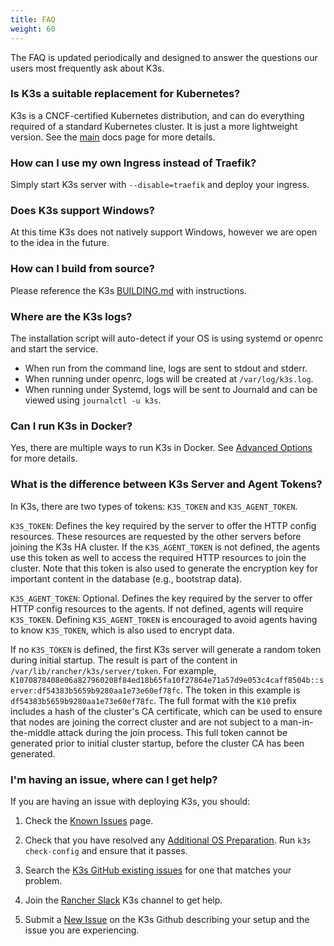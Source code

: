 ```yaml
---
title: FAQ
weight: 60
---
```


The FAQ is updated periodically and designed to answer the questions our users most frequently ask about K3s.

### Is K3s a suitable replacement for Kubernetes?

K3s is a CNCF-certified Kubernetes distribution, and can do everything required of a standard Kubernetes cluster. It is just a more lightweight version. See the [main](../introduction.md) docs page for more details.

### How can I use my own Ingress instead of Traefik?

Simply start K3s server with `--disable=traefik` and deploy your ingress.

### Does K3s support Windows?

At this time K3s does not natively support Windows, however we are open to the idea in the future.

### How can I build from source?

Please reference the K3s [BUILDING.md](https://github.com/k3s-io/k3s/blob/master/BUILDING.md) with instructions.

### Where are the K3s logs?

The installation script will auto-detect if your OS is using systemd or openrc and start the service.

* When run from the command line, logs are sent to stdout and stderr.
* When running under openrc, logs will be created at `/var/log/k3s.log`.
* When running under Systemd, logs will be sent to Journald and can be viewed using `journalctl -u k3s`.

### Can I run K3s in Docker?

Yes, there are multiple ways to run K3s in Docker. See [Advanced Options](../advanced/advanced.md#running-k3s-in-docker) for more details.

### What is the difference between K3s Server and Agent Tokens?

In K3s, there are two types of tokens: `K3S_TOKEN` and `K3S_AGENT_TOKEN`.

`K3S_TOKEN`: Defines the key required by the server to offer the HTTP config resources. These resources are requested by the other servers before joining the K3s HA cluster. If the `K3S_AGENT_TOKEN` is not defined, the agents use this token as well to access the required HTTP resources to join the cluster. Note that this token is also used to generate the encryption key for important content in the database (e.g., bootstrap data).

`K3S_AGENT_TOKEN`: Optional. Defines the key required by the server to offer HTTP config resources to the agents. If not defined, agents will require `K3S_TOKEN`. Defining `K3S_AGENT_TOKEN` is encouraged to avoid agents having to know `K3S_TOKEN`, which is also used to encrypt data.

If no `K3S_TOKEN` is defined, the first K3s server will generate a random token during initial startup. The result is part of the content in `/var/lib/rancher/k3s/server/token`. For example, `K1070878408e06a827960208f84ed18b65fa10f27864e71a57d9e053c4caff8504b::server:df54383b5659b9280aa1e73e60ef78fc`. The token in this example is `df54383b5659b9280aa1e73e60ef78fc`. The full format with the `K10` prefix includes a hash of the cluster's CA certificate, which can be used to ensure that nodes are joining the correct cluster and are not subject to a man-in-the-middle attack during the join process. This full token cannot be generated prior to initial cluster startup, before the cluster CA has been generated.

### I'm having an issue, where can I get help?
 
If you are having an issue with deploying K3s, you should:

1) Check the [Known Issues](../known-issues/known-issues.md) page.

2) Check that you have resolved any [Additional OS Preparation](../advanced/advanced.md#additional-os-preparations). Run `k3s check-config` and ensure that it passes.

3) Search the [K3s GitHub existing issues](https://github.com/k3s-io/k3s/issues) for one that matches your problem.

4) Join the [Rancher Slack](https://slack.rancher.io/) K3s channel to get help.

5) Submit a [New Issue](https://github.com/k3s-io/k3s/issues/new/choose) on the K3s Github describing your setup and the issue you are experiencing.
